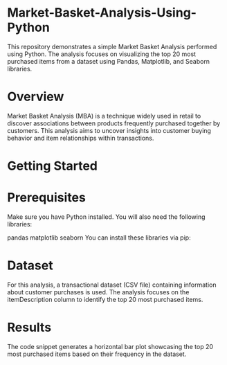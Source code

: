 # Market-Basket-Analysis-Using-Python

This repository demonstrates a simple Market Basket Analysis performed using Python. The analysis focuses on visualizing the top 20 most purchased items from a dataset using Pandas, Matplotlib, and Seaborn libraries.

# Overview
Market Basket Analysis (MBA) is a technique widely used in retail to discover associations between products frequently purchased together by customers. This analysis aims to uncover insights into customer buying behavior and item relationships within transactions.

# Getting Started
# Prerequisites
Make sure you have Python installed. You will also need the following libraries:

pandas
matplotlib
seaborn
You can install these libraries via pip:

# Dataset
For this analysis, a transactional dataset (CSV file) containing information about customer purchases is used. The analysis focuses on the itemDescription column to identify the top 20 most purchased items.

# Results
The code snippet generates a horizontal bar plot showcasing the top 20 most purchased items based on their frequency in the dataset.
